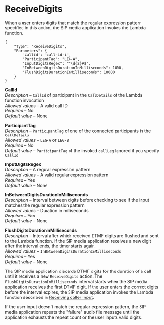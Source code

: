 # ReceiveDigits<a name="listen-to-digits"></a>

When a user enters digits that match the regular expression pattern specified in this action, the SIP media application invokes the Lambda function\.

```
{
    "Type": "ReceiveDigits",
    "Parameters": {
        "CallId": "call-id-1",
        "ParticipantTag": "LEG-A",
        "InputDigitsRegex": "^\d{2}#$",
        "InBetweenDigitsDurationInMilliseconds": 1000, 
        "FlushDigitsDurationInMilliseconds": 10000
    }
}
```

**CallId**  
*Description* – `CallId` of participant in the `CallDetails` of the Lambda function invocation  
*Allowed values* – A valid call ID  
*Required* – No  
*Default value* – None

**ParticipantTag**  
*Description* – `ParticipantTag` of one of the connected participants in the `CallDetails`  
*Allowed values* – `LEG-A` or `LEG-B`  
*Required* – No  
*Default value* – `ParticipantTag` of the invoked `callLeg` Ignored if you specify `CallId`

**InputDigitsRegex**  
*Description* – A regular expression pattern  
*Allowed values* – A valid regular expression pattern  
*Required* – Yes  
*Default value* – None

**InBetweenDigitsDurationInMilliseconds**  
*Description* – Interval between digits before checking to see if the input matches the regular expression pattern  
*Allowed values* – Duration in milliseconds  
*Required* – Yes  
*Default value* – None

**FlushDigitsDurationInMilliseconds**  
*Description* – Interval after which received DTMF digits are flushed and sent to the Lambda function\. If the SIP media application receives a new digit after the interval ends, the timer starts again\.  
*Allowed values* – `InBetweenDigitsDurationInMilliseconds`  
*Required* – Yes  
*Default value* – None

The SIP media application discards DTMF digits for the duration of a call until it receives a new `ReceiveDigits` action\. The `FlushDigitsDurationInMilliseconds` interval starts when the SIP media application receives the first DTMF digit\. If the user enters the correct digits before the interval expires, the SIP media application invokes the Lambda function described in [Receiving caller input](case-4.md)\.

If the user input doesn't match the regular expression pattern, the SIP media application repeats the "failure" audio file message until the application exhausts the repeat count or the user inputs valid digits\. 